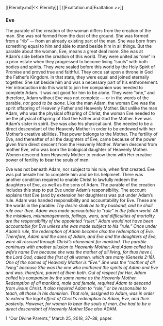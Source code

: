 [[Eternity.md|<< Eternity]]  |  [[Exaltation.md|Exaltation >>]]

### Eve
The parable of the creation of the woman differs from the creation of the man. She was not formed from the dust of the ground. She was formed from a “rib” — from an already existing part of the man. She was born from something equal to him and able to stand beside him in all things. But the parable about the woman, Eve, means a great deal more. She was at Adam’s side before the creation of this world. They were united as “one” in a prior estate when they progressed to become living “souls” with both bodies and spirits. They were sealed before this world by the Holy Spirit of Promise and proved true and faithful. They once sat upon a throne in God the Father’s Kingdom. In that state, they were equal and joined eternally together. She sat beside him and was a necessary part of his enthronement. Her introduction into this world to join her companion was needed to complete Adam. It was not good for him to be alone. They were “one,” and therefore, Adam without Eve was not complete — or in the words of the parable, *not good to be alone.* Like the man Adam, the woman Eve was the spirit offspring of Heavenly Father and Heavenly Mother. But unlike the man Adam, who was the physical offspring of Christ, the woman Eve needed to be the physical offspring of God the Father and God the Mother. Eve was Adam’s sister in spirit. Eve was also his physical aunt. She needed to be a direct descendant of the Heavenly Mother in order to be endowed with her Mother’s creative abilities. That power belongs to the Mother. The fertility of Eve, and thereafter of all the daughters of Eve, came because of the power given from direct descent from the Heavenly Mother. Women descend from mother Eve, who was born the biological daughter of Heavenly Mother. Women descend from Heavenly Mother to endow them with Her creative power of fertility to bear the souls of men.

Eve was not beneath Adam, nor subject to his rule, when first created. Eve was put beside him to complete him and be his helpmeet. There was another condition required to enable Christ to lawfully redeem the daughters of Eve, as well as the sons of Adam. The parable of the creation includes this step to put Eve under Adam’s responsibility. The account explains that Eve (and by extension her daughters) was put under Adam’s rule. Adam was handed responsibility and accountability for Eve. These are the words in the parable: *Thy desire shall be to thy husband, and he shall rule over thee. *Adam was made accountable to “rule” in the fallen world. All the mistakes, mismanagements, failings, wars, and difficulties of mortality are the responsibility of the appointed “ruler.” Adam would not have been accountable for Eve unless she was made subject to his “rule.” Once under Adam’s rule, the redemption of Adam became also the redemption of Eve. Therefore, Adam and the sons of Adam, and Eve and the daughters of Eve, were all rescued through Christ’s atonement for mankind. The parable continues with another allusion to Heavenly Mother: *And Adam called his wife’s name Eve because she was the mother of all living, for thus have I, the Lord God, called the first of all women, which are many* (Genesis 2:18). One of the names of Heavenly Mother is “Eve.” She was the “mother of all living” because She was the one who mothered the spirits of Adam and Eve and was, therefore, parent of them both. Out of respect for Her, Adam called his companion by the same name as the Heavenly Mother. Redemption of all mankind, male and female, required Adam to descend from Jesus Christ. It also required Adam to “rule,” or be responsible to teach, all those in his dominion. That role, assigned to Adam, was in order to extend the legal effect of Christ’s redemption to Adam, Eve, and their posterity. However, for women to bear the souls of men, Eve had to be a direct descendant of Heavenly Mother.1*See also* ADAM.



1 “Our Divine Parents,” March 25, 2018, 37–38, paper.